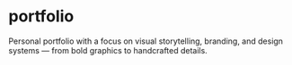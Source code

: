 # portfolio
Personal portfolio with a focus on visual storytelling, branding, and design systems — from bold graphics to handcrafted details.

